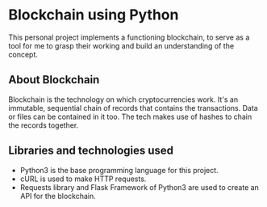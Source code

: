 # Blockchain using Python

This personal project implements a functioning blockchain, to serve as a tool for me to grasp their working and build an understanding of the concept. 

## About Blockchain

Blockchain is the technology on which cryptocurrencies work. It's an immutable, sequential chain of records that contains the transactions. Data or files can be contained in it too. The tech makes use of hashes to chain the records together.

## Libraries and technologies used
* Python3 is the base programming language for this project.
* cURL is used to make HTTP requests.
* Requests library and Flask Framework of Python3 are used to create an API for the blockchain.
